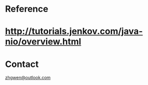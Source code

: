 Reference
============
# http://tutorials.jenkov.com/java-nio/overview.html

Contact
============
zhgwen@outlook.com
